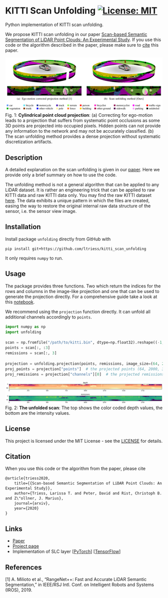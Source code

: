 # KITTI Scan Unfolding [![License: MIT](https://img.shields.io/badge/license-MIT-blue.svg)](LICENSE)

Python implementation of KITTI scan unfolding.

We propose KITTI scan unfolding in our paper
[Scan-based Semantic Segmentation of LiDAR Point Clouds: An Experimental Study](https://arxiv.org/pdf/2004.11803.pdf).
If you use this code or the algorithm described in the paper, please make sure to [cite](#citation) this paper.

![teaser](docs/images/teaser.png)
Fig. 1: **Cylindrical point cloud projection**:
(a) Correcting for ego-motion leads to a projection that suffers from systematic
point occlusions as some 3D points are projected into occupied pixels.
Hidden points can not provide any information to the network and may not be accurately classified.
(b) The scan unfolding method provides a dense projection without systematic discretization artifacts.

## Description
A detailed explanation on the scan unfolding is given in our [paper](https://arxiv.org/pdf/2004.11803.pdf).
Here we provide only a brief summary on how to use the code.

The unfolding method is not a general algorithm that can be applied to any LiDAR dataset.
It is rather an engineering trick that can be applied to raw KITTI data and raw KITTI data only.
You may find the raw KITTI dataset [here](http://www.cvlibs.net/datasets/kitti/raw_data.php).
The data exhibits a unique pattern in which the files are created, easing the way to
restore the original internal raw data structure of the sensor, i.e. the sensor view image.

## Installation
Install package `unfolding` directly from GitHub with
```shell script
pip install git+https://github.com/ltriess/kitti_scan_unfolding
```
It only requires `numpy` to run.

## Usage
The package provides three functions.
Two which return the indices for the rows and columns in the image-like projection and
one that can be used to generate the projection directly.
For a comprehensive guide take a look at this [notebook](example.ipynb).

We recommend using the `projection` function directly.
It can unfold all additional channels accordingly to `points`.
```python
import numpy as np
import unfolding

scan = np.fromfile("/path/to/kitti.bin", dtype=np.float32).reshape((-1, 4))
points = scan[:, :3]
remissions = scan[:, 3]

projection = unfolding.projection(points, remissions, image_size=(64, 2000))
proj_points = projection["points"]  # the projected points (64, 2000, 3)
proj_remissions = projection["channels"][0]  # the projected remissions (64, 2000)
```
![projection](docs/images/projection.png)
Fig. 2: **The unfolded scan**:
The top shows the color coded depth values, the bottom are the intensity values.

## License
This project is licensed under the MIT License - see the [LICENSE](LICENSE) for details.

## Citation
When you use this code or the algorithm from the paper, please cite
```
@article{triess2020,
    title={{Scan-based Semantic Segmentation of LiDAR Point Clouds: An Experimental Study}},
    author={Triess, Larissa T. and Peter, David and Rist, Christoph B. and Z\"ollner, J. Marius},
    journal={arxiv},
    year={2020}
}
```

## Links
* [Paper](https://arxiv.org/pdf/2004.11803.pdf)
* [Project page](http://ltriess.github.io/scan-semseg)
* Implementation of SLC layer [[PyTorch](https://github.com/ltriess/torch_semi_local_conv)] [[TensorFlow](https://github.com/ltriess/tf_semi_local_conv)]

## References

[1] A. Milioto et al., “RangeNet++: Fast and Accurate LiDAR Semantic Segmentation,”
in IEEE/RSJ Intl. Conf. on Intelligent Robots and Systems (IROS), 2019.
